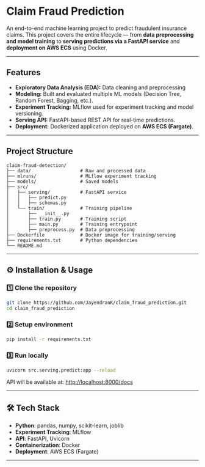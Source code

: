 # Claim Fraud Prediction

An end-to-end machine learning project to predict fraudulent insurance claims.
This project covers the entire lifecycle — from **data preprocessing and model training** to **serving predictions via a FastAPI service** and **deployment on AWS ECS** using Docker.

---

## Features

* **Exploratory Data Analysis (EDA):** Data cleaning and preprocessing
* **Modeling:** Built and evaluated multiple ML models (Decision Tree, Random Forest, Bagging, etc.).
* **Experiment Tracking:** MLflow used for experiment tracking and model versioning.
* **Serving API:** FastAPI-based REST API for real-time predictions.
* **Deployment:** Dockerized application deployed on **AWS ECS (Fargate)**.

---

## Project Structure

```
claim-fraud-detection/
├── data/                  # Raw and processed data 
├── mlruns/                # MLflow experiment tracking 
├── models/                # Saved models 
├── src/
│   ├── serving/           # FastAPI service
│   │   ├── predict.py
│   │   ├── schemas.py
│   └── train/             # Training pipeline
│       ├── __init__.py
│       ├── train.py       # Training script
│       ├── main.py        # Training entrypoint
│       ├── preprocess.py  # Data preprocessing
├── Dockerfile             # Docker image for training/serving
├── requirements.txt       # Python dependencies
└── README.md
```

---

## ⚙️ Installation & Usage

### 1️⃣ Clone the repository

```bash
git clone https://github.com/JayendranK/claim_fraud_prediction.git
cd claim_fraud_prediction
```

### 2️⃣ Setup environment

```bash
pip install -r requirements.txt
```

### 3️⃣ Run locally

```bash
uvicorn src.serving.predict:app --reload
```

API will be available at: [http://localhost:8000/docs](http://localhost:8000/docs)


---

## 🛠️ Tech Stack

* **Python**: pandas, numpy, scikit-learn, joblib
* **Experiment Tracking**: MLflow
* **API**: FastAPI, Uvicorn
* **Containerization**: Docker
* **Deployment**: AWS ECS (Fargate)

---
